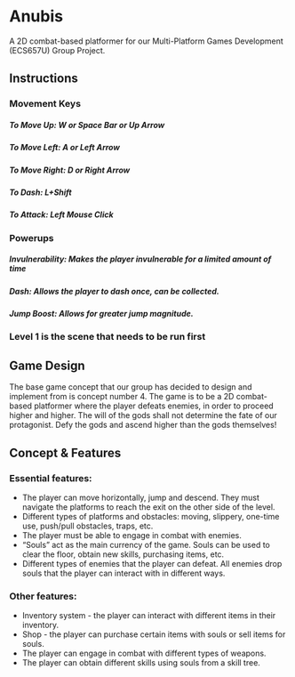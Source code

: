 # Anubis
A 2D combat-based platformer for our Multi-Platform Games Development (ECS657U) Group Project. 

## Instructions
### Movement Keys
##### To Move Up: **W** or **Space Bar** or **Up Arrow**
##### To Move Left: **A** or **Left Arrow**
##### To Move Right: **D** or **Right Arrow**

##### To Dash: **L+Shift**
##### To Attack: **Left Mouse Click**

### Powerups
##### Invulnerability: Makes the player invulnerable for a limited amount of time
##### Dash: Allows the player to dash once, can be collected.
##### Jump Boost: Allows for greater jump magnitude.

### Level 1 is the scene that needs to be run first

## Game Design
The base game concept that our group has decided to design and implement from is concept number 4. The game is to be a 2D combat-based platformer where the player defeats enemies, in order to proceed higher and higher. The will of the gods shall not determine the fate of our protagonist. Defy the gods and ascend higher than the gods themselves!

## Concept & Features
### Essential features:
* The player can move horizontally, jump and descend. They must navigate the platforms to reach the exit on the other side of the level.
* Different types of platforms and obstacles: moving, slippery, one-time use, push/pull obstacles, traps, etc.
* The player must be able to engage in combat with enemies.
* “Souls” act as the main currency of the game. Souls can be used to clear the floor, obtain new skills, purchasing items, etc.
* Different types of enemies that the player can defeat. All enemies drop souls that the player can interact with in different ways.

### Other features:
* Inventory system - the player can interact with different items in their inventory.
* Shop - the player can purchase certain items with souls or sell items for souls.
* The player can engage in combat with different types of weapons.
* The player can obtain different skills using souls from a skill tree. 

